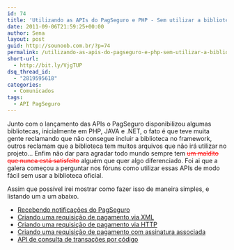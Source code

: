 ```yaml
---
id: 74
title: 'Utilizando as APIs do PagSeguro e PHP - Sem utilizar a biblioteca oficial.'
date: 2011-09-06T21:59:25+00:00
author: Sena
layout: post
guid: http://sounoob.com.br/?p=74
permalink: /utilizando-as-apis-do-pagseguro-e-php-sem-utilizar-a-biblioteca-oficial/
short-url:
  - http://bit.ly/VjgTUP
dsq_thread_id:
  - "2819595618"
categories:
  - Comunicados
tags:
  - API PagSeguro
---
```

Junto com o lançamento das APIs o PagSeguro disponibilizou algumas bibliotecas, inicialmente em PHP, JAVA e .NET, o fato é que teve muita gente reclamando que não consegue incluir a biblioteca no framework, outros reclamam que a biblioteca tem muitos arquivos que não irá utilizar no projeto… Enfim não dar para agradar todo mundo sempre tem <span style="text-decoration: line-through; color: #ff0000;"><del>um maldito que nunca está satisfeito</del></span> alguém que quer algo diferenciado. Foi ai que a galera começou a perguntar nos fóruns como utilizar essas APIs de modo fácil sem usar a biblioteca oficial.<!--more-->

Assim que possível irei mostrar como fazer isso de maneira simples, e listando um a um abaixo.

  * [Recebendo notificações do PagSeguro](./recebendo-notificacoes-do-pagseguro-usando-php-sem-utilizar-a-biblioteca-oficial "Recebendo notificações do PagSeguro usando PHP - Sem utilizar a biblioteca oficial")
  * [Criando uma requisição de pagamento via XML](./criando-uma-requisicao-de-pagamento-do-pagseguro-via-xml-usando-php-sem-utilizar-a-biblioteca-oficial/ "Criando uma requisição de pagamento do PagSeguro via XML usando PHP – Sem utilizar a biblioteca oficial")
  * [Criando uma requisição de pagamento via HTTP](./criando-uma-requisicao-de-pagamento-do-pagseguro-via-parametros-http-usando-php-sem-utilizar-a-biblioteca-oficial/ "Criando uma requisição de pagamento do PagSeguro via parametros http usando PHP – Sem utilizar a biblioteca oficial")
  * [Criando uma requisição de pagamento com assinatura associada](./requisicao-de-pagamento-do-pagseguro-com-assinatura-associada-usando-php/ "Requisição de pagamento do PagSeguro com assinatura associada usando PHP")
  * [API de consulta de transações por código](./api-de-consulta-de-transacoes-por-codigo-usando-php-sem-utilizar-a-biblioteca-oficial/ "API de consulta de transações por código usando PHP – Sem utilizar a biblioteca oficial")